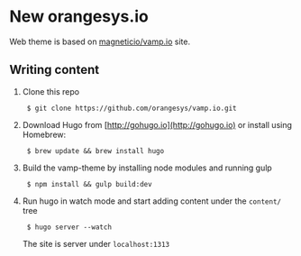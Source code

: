 # New orangesys.io

Web theme is based on [magneticio/vamp.io](https://github.com/magneticio/vamp.io) site.

## Writing content

1. Clone this repo

        $ git clone https://github.com/orangesys/vamp.io.git

2. Download Hugo from [http://gohugo.io](http://gohugo.io) or install using Homebrew:

        $ brew update && brew install hugo

3. Build the vamp-theme by installing node modules and running gulp

        $ npm install && gulp build:dev


4. Run hugo in watch mode and start adding content under the `content/` tree

        $ hugo server --watch

    The site is server under `localhost:1313`
